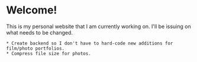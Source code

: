 # Welcome!

This is my personal website that I am currently working on. I'll be issuing on what needs to be changed.

	* Create backend so I don't have to hard-code new additions for film/photo portfolios.
	* Compress file size for photos.

